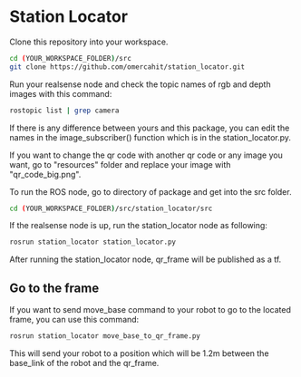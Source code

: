 # Station Locator

Clone this repository into your workspace.

```bash
cd (YOUR_WORKSPACE_FOLDER)/src
git clone https://github.com/omercahit/station_locator.git
```
Run your realsense node and check the topic names of rgb and depth images with this command:
```bash
rostopic list | grep camera
```
If there is any difference between yours and this package, you can edit the names in the image_subscriber() function which is in the station_locator.py.

If you want to change the qr code with another qr code or any image you want, go to "resources" folder and replace your image with "qr_code_big.png".

To run the ROS node, go to directory of package and get into the src folder.

```bash
cd (YOUR_WORKSPACE_FOLDER)/src/station_locator/src
```

If the realsense node is up, run the station_locator node as following:

```bash
rosrun station_locator station_locator.py
```

After running the station_locator node, qr_frame will be published as a tf.

## Go to the frame
If you want to send move_base command to your robot to go to the located frame, you can use this command:

```bash
rosrun station_locator move_base_to_qr_frame.py
```
This will send your robot to a position which will be 1.2m between the base_link of the robot and the qr_frame.

